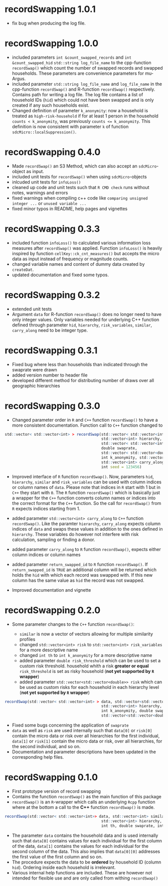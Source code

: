 # recordSwapping 1.0.1

* fix bug when producing the log file.

# recordSwapping 1.0.0

* included parameters `int &count_swapped_records` and `int &count_swapped_hid` `std::string log_file_name` to the cpp-function `recordSwap()` which count the number of swapped records and swapped households. These parameters are convenience parameters for mu-Argus.
* included parameter `std::string log_file_name` and `log_file_name` in the cpp-function `recordSwap()` and R-function `recordSwap()` respectively. Contains path for writing a log file. The log file contains a list of household IDs (`hid`) which could not have been swapped and is only created if any such households exist.
* Changed definition of parameter `k_anonymity`: now a household is treated as `high-risk-household` if for at least 1 person in the household `counts < k_anonymity`, was previously `counts <= k_anonymity`. This definition is now consistent with parameter `k` of function `sdcMicro::localSuppression()`.


# recordSwapping 0.4.0

* Made `recordSwap()` an S3 Method, which can also accept an `sdcMicro`-object as input.
* included unit tests for `recordSwap()` when using `sdcMicro`-objects
* inlcuded unit tests for `infoLoss()`
* cleaned up code and unit tests such that `R CMD check` runs without notes, warnings and errors
* fixed warnings when compiling c++ code like `comparing unsigned integer ...` or `unused variable ...`
* fixed minor typos in README, help pages and vignettes

# recordSwapping 0.3.3

* included function `infoLoss()` to calculated various information loss measures after `recordSwap()` was applied. Function `infoLoss()` is heavily inspired by function `cellKey::ck_cnt_measures()` but accepts the micro data as input instead of frequency or magnitude counts.
* changed variable names and content of dummy data created by `createDat`.
* updated documentation and fixed some typos.

# recordSwapping 0.3.2

* extended unit tests
* Argument `data` for R-function `recordSwap()` does no longer need to have only integer values. Only variables needed for underlying C++ function defined through parameter `hid`, `hierarchy`, `risk_variables`, `similar`, `carry_along` need to be integer type.


# recordSwapping 0.3.1

* Fixed bug where less than households than indicated through the swaprate were drawn
* added version number to header file
* developed different method for distributing number of draws over all geographic hierarchies

# recordSwapping 0.3.0

* Changed parameter order in `R` and `C++` function `recordSwap()` to have a more consistent documentation. Function call to `C++` function changed to 

```r
std::vector< std::vector<int> > recordSwap(std::vector< std::vector<int> > data, int hid,
                                           std::vector<int> hierarchy, 
                                           std::vector< std::vector<int> > similar,
                                           double swaprate,
                                           std::vector< std::vector<double> > risk, double risk_threshold,
                                           int k_anonymity, std::vector<int> risk_variables,  
                                           std::vector<int> carry_along,
                                           int seed = 123456)
```

* Improved interface of `R` function `recordSwap()`. Now, parameters `hid`, `hierarchy`, `similar` and `risk_variables` can be used with column indices or column names of `data`. Please note that indices in `R` start with 1 but in `C++` they start with `0`. The `R` function `recordSwap()` which is basically just a wrapper for the `C++` function converts column names or indices into the correct format for the `C++` function. So the call for `recordSwap()` from `R` expects indices starting from 1.

* added parameter `std::vector<int> carry_along` to `C++` function `recordSwap()`. Like the paramter `hierarchy`, `carry_along` expects column indices of `data` and swaps these values in addition to the ones defined in `hierarchy`. These variables do however not interfere with risk calculation, sampling or finding a donor.

* added parameter `carry_along` to `R` function `recordSwap()`, expects either column indices or column names

* added parameter `return_swapped_id` to `R` function `recordSwap()`. If `return_swapped_id` is `TRUE` an additional column will be returned which holds the `hid` with which each record was swapped with. If this new column has the same value as `hid` the record was not swapped.

* Improved documentation and vignette

# recordSwapping 0.2.0

* Some parameter changes to the `C++` function `recordSwap()`:

    + `similar` is now a vector of vectors allowing for multiple similarity profiles
    + changed `std::vector<int> risk` to `std::vector<int> risk_variables` for a more descriptive name
    + changed `int th` to `int k_anonymity` for a more descriptive name
    + added parameter `double risk_threshold` which can be used to set a custom risk threshold. household whith a risk **greater or equal** `risk_threshold` is set as risky household (**not yet supported by `R` wrapper**)
    + added parameter `std::vector<std::vector<double>> risk` which can be used as custom risks for each household in each hierarchy level (**not yet supported by `R` wrapper**)

```r
recordSwap(std::vector< std::vector<int> > data, std::vector<std::vector<int>> similar,
                                           std::vector<int> hierarchy, std::vector<int> risk_variables, int hid, 
                                           int k_anonymity, double swaprate, double risk_threshold,
                                           std::vector<std::vector<double>> risk, int seed = 123456)
```
                                           
* Fixed some bugs concerning the application of `swaprate`
* `data` as well as `risk` are used internally such that `data[0]` or `risk[0]` contain the micro data or risk over all hierarchies for the first individual,
`data[1]` or `risk[1]` contain the micro data or risk, over all hierarchies, for the second individual, and so on.
* Documentation and parameter descriptions have been updated in the corresponding help files.

# recordSwapping 0.1.0

* First prototype version of record swapping 
* Contains the function `recordSwap()` as the main function of this package
* `recordSwap()` is an `R`-wrapper which calls an underlying `Rcpp` function where at the bottom a call to the **C++** function `recordSwap()` is made.

```r
recordSwap(std::vector< std::vector<int>> data, std::vector<int> similar,
                                           std::vector<int> hierarchy, std::vector<int> risk, int hid, 
                                           int th, double swaprate, int seed = 123456)
```

* The parameter `data` contains the household data and is used internally such that `data[0]` contains values for each individual for the first column of the data,
`data[1]` contains the values for each individual for the second column of the data. This also implies that `data[0][0]` addresses the first value of the first column and so on.
* The procedure expects the data to be **ordered** by household ID (column `hid`). Ordering inside each household is irrelevant. 
* Various internal help functions are included. These are however not intended for flexible use and are only called from withing `recordSwap()`                                           


